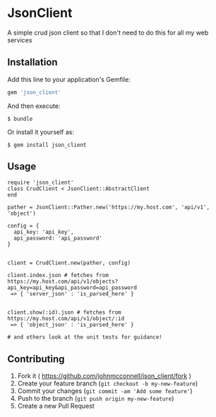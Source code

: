 # JsonClient

A simple crud json client so that I don't need to do this for
all my web services

## Installation

Add this line to your application's Gemfile:

```ruby
gem 'json_client'
```

And then execute:

    $ bundle

Or install it yourself as:

    $ gem install json_client

## Usage

```
require 'json_client'
class CrudClient < JsonClient::AbstractClient
end

pather = JsonClient::Pather.new('https://my.host.com', 'api/v1',
'object')

config = {
  api_key: 'api_key',
  api_password: 'api_password'
}


client = CrudClient.new(pather, config)

client.index.json # fetches from
https://my.host.com/api/v1/objects?api_key=api_key&api_password=api_password
 => { 'server_json' : 'is_parsed_here' }


client.show(:id).json # fetches from
https://my.host.com/api/v1/object/:id
 => { 'object_json' : 'is_parsed_here' }

# and others look at the unit tests for guidance!
```

## Contributing

1. Fork it ( https://github.com/johnmcconnell/json_client/fork )
2. Create your feature branch (`git checkout -b my-new-feature`)
3. Commit your changes (`git commit -am 'Add some feature'`)
4. Push to the branch (`git push origin my-new-feature`)
5. Create a new Pull Request
